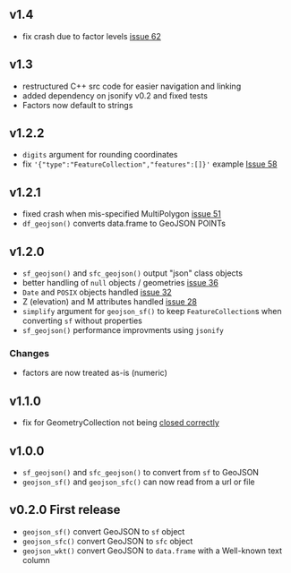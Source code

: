 
## v1.4

* fix crash due to factor levels [issue 62](https://github.com/SymbolixAU/geojsonsf/issues/62)

## v1.3

* restructured C++ src code for easier navigation and linking
* added dependency on jsonify v0.2 and fixed tests
* Factors now default to strings

## v1.2.2

* `digits` argument for rounding coordinates
* fix `'{"type":"FeatureCollection","features":[]}'` example [Issue 58](https://github.com/SymbolixAU/geojsonsf/issues/58)

## v1.2.1

* fixed crash when mis-specified MultiPolygon [issue 51](https://github.com/SymbolixAU/geojsonsf/issues/51)
* `df_geojson()` converts data.frame to GeoJSON POINTs

## v1.2.0

* `sf_geojson()` and `sfc_geojson()` output "json" class objects
* better handling of `null` objects / geometries [issue 36](https://github.com/SymbolixAU/geojsonsf/issues/36)
* `Date` and `POSIX` objects handled [issue 32](https://github.com/SymbolixAU/geojsonsf/issues/32)
* Z (elevation) and M attributes handled [issue 28](https://github.com/SymbolixAU/geojsonsf/issues/28)
* `simplify` argument for `geojson_sf()` to keep `FeatureCollection`s when converting `sf` without properties
* `sf_geojson()` performance improvments using `jsonify`

### Changes
* factors are now treated as-is (numeric)


## v1.1.0

* fix for GeometryCollection not being [closed correctly](https://github.com/SymbolixAU/geojsonsf/issues/26)

## v1.0.0

* `sf_geojson()` and `sfc_geojson()` to convert from `sf` to GeoJSON
* `geojson_sf()` and `geojson_sfc()` can now read from a url or file


## v0.2.0 First release

* `geojson_sf()`  convert GeoJSON to `sf` object
* `geojson_sfc()` convert GeoJSON to `sfc` object
* `geojson_wkt()` convert GeoJSON to `data.frame` with a Well-known text column


